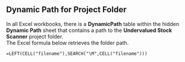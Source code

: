 ## Dynamic Path for Project Folder
In all Excel workbooks, there is a **DynamicPath** table within the hidden **Dynamic Path** sheet that contains a path to the **Undervalued Stock Scanner** project folder.  
The Excel formula below retrieves the folder path.
```
=LEFT(CELL("filename"),SEARCH("\M",CELL("filename")))
```